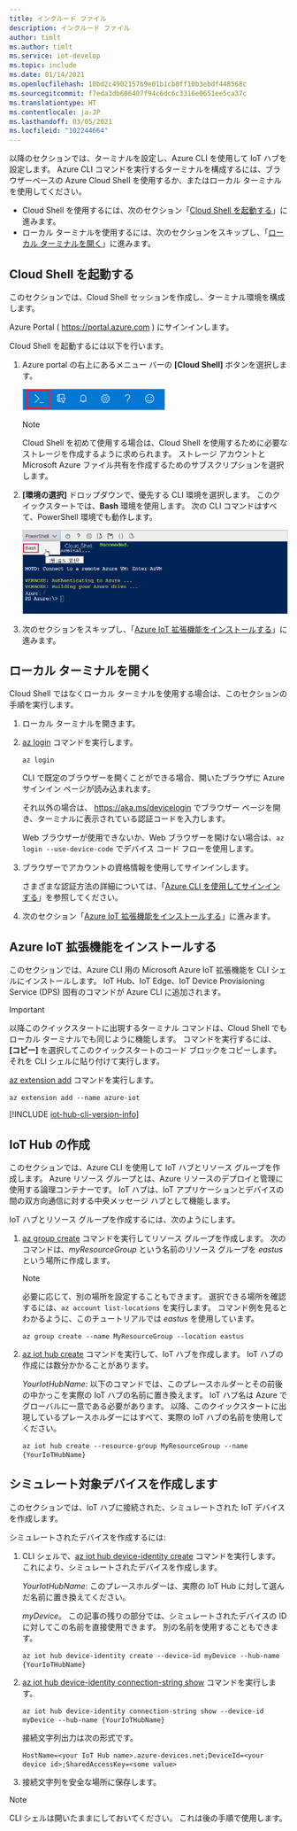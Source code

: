 ```yaml
---
title: インクルード ファイル
description: インクルード ファイル
author: timlt
ms.author: timlt
ms.service: iot-develop
ms.topic: include
ms.date: 01/14/2021
ms.openlocfilehash: 10bd2c4902157b9e01b1cb0ff10b3ebdf448568c
ms.sourcegitcommit: f7eda3db606407f94c6dc6c3316e0651ee5ca37c
ms.translationtype: HT
ms.contentlocale: ja-JP
ms.lasthandoff: 03/05/2021
ms.locfileid: "102244664"
---
```

以降のセクションでは、ターミナルを設定し、Azure CLI を使用して IoT ハブを設定します。 Azure CLI コマンドを実行するターミナルを構成するには、ブラウザーベースの Azure Cloud Shell を使用するか、またはローカル ターミナルを使用してください。
* Cloud Shell を使用するには、次のセクション「[Cloud Shell を起動する](#launch-the-cloud-shell)」に進みます。 
* ローカル ターミナルを使用するには、次のセクションをスキップし、「[ローカル ターミナルを開く](#open-a-local-terminal)」に進みます。

## <a name="launch-the-cloud-shell"></a>Cloud Shell を起動する
このセクションでは、Cloud Shell セッションを作成し、ターミナル環境を構成します。

Azure Portal ( https://portal.azure.com ) にサインインします。  

Cloud Shell を起動するには以下を行います。

1. Azure portal の右上にあるメニュー バーの **[Cloud Shell]** ボタンを選択します。 

    ![Azure portal の [Cloud Shell] ボタン](media/iot-hub-include-create-hub-cli/cloud-shell-button.png)

    > [!NOTE]
    > Cloud Shell を初めて使用する場合は、Cloud Shell を使用するために必要なストレージを作成するように求められます。  ストレージ アカウントと Microsoft Azure ファイル共有を作成するためのサブスクリプションを選択します。 

2. **[環境の選択]** ドロップダウンで、優先する CLI 環境を選択します。 このクイックスタートでは、**Bash** 環境を使用します。 次の CLI コマンドはすべて、PowerShell 環境でも動作します。 

    ![CLI 環境を選択する](media/iot-hub-include-create-hub-cli/cloud-shell-environment.png)

3. 次のセクションをスキップし、「[Azure IoT 拡張機能をインストールする](#install-the-azure-iot-extension)」に進みます。 

## <a name="open-a-local-terminal"></a>ローカル ターミナルを開く
Cloud Shell ではなくローカル ターミナルを使用する場合は、このセクションの手順を実行します。  

1. ローカル ターミナルを開きます。
1. [az login](/cli/azure/reference-index#az_login) コマンドを実行します。

   ```azurecli
   az login
   ```

    CLI で既定のブラウザーを開くことができる場合、開いたブラウザに Azure サインイン ページが読み込まれます。

    それ以外の場合は、 https://aka.ms/devicelogin でブラウザー ページを開き、ターミナルに表示されている認証コードを入力します。

    Web ブラウザーが使用できないか、Web ブラウザーを開けない場合は、`az login --use-device-code` でデバイス コード フローを使用します。

1. ブラウザーでアカウントの資格情報を使用してサインインします。

    さまざまな認証方法の詳細については、「[Azure CLI を使用してサインインする]( /cli/azure/authenticate-azure-cli )」を参照してください。

1. 次のセクション「[Azure IoT 拡張機能をインストールする](#install-the-azure-iot-extension)」に進みます。 

## <a name="install-the-azure-iot-extension"></a>Azure IoT 拡張機能をインストールする
このセクションでは、Azure CLI 用の Microsoft Azure IoT 拡張機能を CLI シェルにインストールします。 IoT Hub、IoT Edge、IoT Device Provisioning Service (DPS) 固有のコマンドが Azure CLI に追加されます。

> [!IMPORTANT]
> 以降このクイックスタートに出現するターミナル コマンドは、Cloud Shell でもローカル ターミナルでも同じように機能します。 コマンドを実行するには、 **[コピー]** を選択してこのクイックスタートのコード ブロックをコピーします。 それを CLI シェルに貼り付けて実行します。

[az extension add](/cli/azure/extension#az-extension-add) コマンドを実行します。 

   ```azurecli
   az extension add --name azure-iot
   ```
[!INCLUDE [iot-hub-cli-version-info](iot-hub-cli-version-info.md)]

## <a name="create-an-iot-hub"></a>IoT Hub の作成
このセクションでは、Azure CLI を使用して IoT ハブとリソース グループを作成します。  Azure リソース グループとは、Azure リソースのデプロイと管理に使用する論理コンテナーです。 IoT ハブは、IoT アプリケーションとデバイスの間の双方向通信に対する中央メッセージ ハブとして機能します。 

IoT ハブとリソース グループを作成するには、次のようにします。

1. [az group create](/cli/azure/group#az-group-create) コマンドを実行してリソース グループを作成します。 次のコマンドは、*myResourceGroup* という名前のリソース グループを *eastus* という場所に作成します。 
    >[!NOTE]
    > 必要に応じて、別の場所を設定することもできます。 選択できる場所を確認するには、`az account list-locations` を実行します。 コマンド例を見るとわかるように、このチュートリアルでは *eastus* を使用しています。 

    ```azurecli
    az group create --name MyResourceGroup --location eastus
    ```

1. [az iot hub create](/cli/azure/iot/hub#az-iot-hub-create) コマンドを実行して、IoT ハブを作成します。 IoT ハブの作成には数分かかることがあります。 

    *YourIotHubName*: 以下のコマンドでは、このプレースホルダーとその前後の中かっこを実際の IoT ハブの名前に置き換えます。 IoT ハブ名は Azure でグローバルに一意である必要があります。 以降、このクイックスタートに出現しているプレースホルダーにはすべて、実際の IoT ハブの名前を使用してください。

    ```azurecli
    az iot hub create --resource-group MyResourceGroup --name {YourIoTHubName}
    ```

## <a name="create-a-simulated-device"></a>シミュレート対象デバイスを作成します
このセクションでは、IoT ハブに接続された、シミュレートされた IoT デバイスを作成します。 

シミュレートされたデバイスを作成するには:
1. CLI シェルで、[az iot hub device-identity create](/cli/azure/ext/azure-iot/iot/hub/device-identity#ext-azure-iot-az-iot-hub-device-identity-create) コマンドを実行します。 これにより、シミュレートされたデバイスを作成します。 

    *YourIotHubName*: このプレースホルダーは、実際の IoT Hub に対して選んだ名前に置き換えてください。 

    *myDevice*。 この記事の残りの部分では、シミュレートされたデバイスの ID に対してこの名前を直接使用できます。 別の名前を使用することもできます。 

    ```azurecli
    az iot hub device-identity create --device-id myDevice --hub-name {YourIoTHubName} 
    ```

1.  [az iot hub device-identity connection-string show](/cli/azure/ext/azure-iot/iot/hub/device-identity/connection-string#ext_azure_iot_az_iot_hub_device_identity_connection_string_show) コマンドを実行します。 

    ```azurecli
    az iot hub device-identity connection-string show --device-id myDevice --hub-name {YourIoTHubName}
    ```

    接続文字列出力は次の形式です。

    ```Output
    HostName=<your IoT Hub name>.azure-devices.net;DeviceId=<your device id>;SharedAccessKey=<some value>
    ```

1. 接続文字列を安全な場所に保存します。 

> [!NOTE]
> CLI シェルは開いたままにしておいてください。 これは後の手順で使用します。